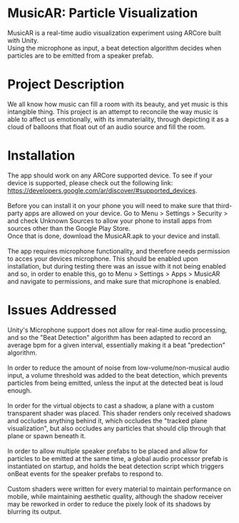 # MusicAR: Particle Visualization
MusicAR is a real-time audio visualization experiment using ARCore built with Unity.</br>
Using the microphone as input, a beat detection algorithm decides when particles are to be emitted from a speaker prefab.

# Project Description
We all know how music can fill a room with its beauty, and yet music is this intangible thing. This project is an attempt to reconcile the way music is able to affect us emotionally, with its immateriality, through depicting it as a cloud of balloons that float out of an audio source and fill the room. 

# Installation
The app should work on any ARCore supported device. To see if your device is supported, please check out the following link: https://developers.google.com/ar/discover/#supported_devices.
</br></br>
Before you can install it on your phone you will need to make sure that third-party apps are allowed on your device. Go to Menu > Settings > Security > and check Unknown Sources to allow your phone to install apps from sources other than the Google Play Store.
</br>
Once that is done, download the MusicAR.apk to your device and install.
</br></br>
The app requires microphone functionality, and therefore needs permission to acces your devices microphone. This should be enabled upon installation, but during testing there was an issue with it not being enabled and so, in order to enable this, go to Menu > Settings > Apps > MusicAR and navigate to permissions, and make sure that microphone is enabled.

# Issues Addressed
Unity's Microphone support does not allow for real-time audio processing, and so the "Beat Detection" algorithm has been adapted to record an average bpm for a given interval, essentially making it a beat "predection" algorithm.</br></br>
In order to reduce the amount of noise from low-volume/non-musical audio input, a volume threshold was added to the beat detection, which prevents particles from being emitted, unless the input at the detected beat is loud enough.</br></br>
In order for the virtual objects to cast a shadow, a plane with a custom transparent shader was placed. This shader renders only received shadows and occludes anything behind it, which occludes the "tracked plane visualization", but also occludes any particles that should clip through that plane or spawn beneath it.</br></br>
In order to allow multiple speaker prefabs to be placed and allow for particles to be emitted at the same time, a global audio processor prefab is instantiated on startup, and holds the beat detection script which triggers onBeat events for the speaker prefabs to respond to.</br></br>
Custom shaders were written for every material to maintain performance on mobile, while maintaining aesthetic quality, although the shadow receiver may be reworked in order to reduce the pixely look of its shadows by blurring its output. 
